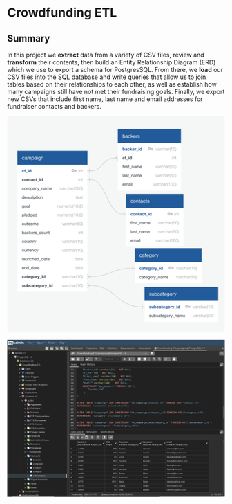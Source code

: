 # Crowdfunding ETL

## Summary

In this project we **extract** data from a variety of CSV files, review and **transform** their contents, then build an Entity Relationship Diagram (ERD) which we use to export a schema for PostgresSQL. From there, we **load** our CSV files into the SQL database and write queries that allow us to join tables based on their relationships to each other, as well as establish how many campaigns still have not met their fundraising goals. Finally, we export new CSVs that include first name, last name and email addresses for fundraiser contacts and backers.

![Entity Relationship Diagram](https://github.com/bristlab/Crowdfunding-ETL/blob/main/crowdfunding_db_relationships.png?raw=true)

![pgAdmin Backers](https://github.com/bristlab/Crowdfunding-ETL/blob/main/pgAdmin_backers.png?raw=true)
